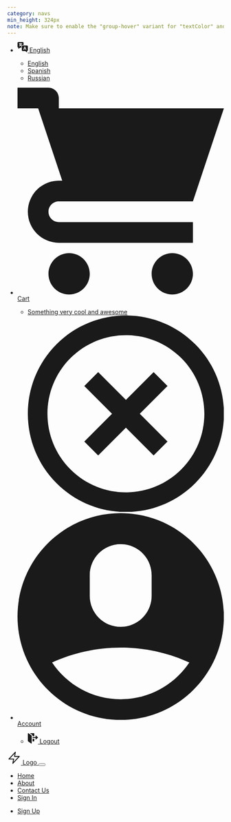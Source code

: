 ```yaml
---
category: navs
min_height: 324px
note: Make sure to enable the "group-hover" variant for "textColor" and "visibility".
---
```


<nav>
  <div class="flex justify-between relative border-b text-xs z-20">
    <div class="container mx-auto flex justify-between text-gray-700 py-3 px-8">
      <ul class="flex">
        <li class="relative group">
          <a href="#" class="group-hover:text-{primary}-700 flex items-center">
            <svg class="w-4 h-4 md:mr-2 text-gray-600 group-hover:text-{primary}-700" xmlns="http://www.w3.org/2000/svg" width="24" height="24" viewBox="0 0 24 24">
              <g fill="currentColor">
                <path d="M17,11.94q-.16.626-.922,3.091h1.86q-.719-2.309-.808-2.612C17.072,12.218,17.028,12.058,17,11.94Z" fill="currentColor"></path>
                <path d="M22,8H12a2,2,0,0,0-2,2v9a2,2,0,0,0,2,2h6l4,3V21a2,2,0,0,0,2-2V10A2,2,0,0,0,22,8ZM18.819,18,18.3,16.3H15.7L15.181,18H13.55l2.52-7.168h1.85L20.45,18Z" fill="currentColor"></path>
                <path d="M12,0H2A2,2,0,0,0,0,2v9a2,2,0,0,0,2,2v3l4-3H9V10a2.828,2.828,0,0,1,.04-.393A9.23,9.23,0,0,1,7.056,8.529,10.268,10.268,0,0,1,3.874,10a4.633,4.633,0,0,0-.768-1.415A8.7,8.7,0,0,0,5.944,7.537,7,7,0,0,1,4.913,6.074a7.077,7.077,0,0,1-.552-1.367c-.471,0-.743.016-1.143.048V3.308a9.853,9.853,0,0,0,1.159.056H6.145v-.48a2.482,2.482,0,0,0-.048-.5H7.7a2.445,2.445,0,0,0-.048.487v.488h1.9a9.774,9.774,0,0,0,1.159-.056V4.755c-.352-.032-.664-.048-1.135-.048A6.278,6.278,0,0,1,9.039,6.25a5.924,5.924,0,0,1-.888,1.3A6.958,6.958,0,0,0,9.617,8.2,2.987,2.987,0,0,1,12,7h2V2A2,2,0,0,0,12,0Z"></path>
                <path d="M7.016,6.642a4.51,4.51,0,0,0,1-1.935H5.9A4.562,4.562,0,0,0,7.016,6.642Z"></path>
              </g>
            </svg>
            <span class="hidden md:inline-block">English</span>
          </a>
          <div class="w-32 left-0 items-center absolute invisible group-hover:visible pt-4">
            <ul class="shadow rounded bg-white px-4 py-2">
              <li>
                <a href="#" class="text-xs w-full inline-block py-1 font-semibold text-{primary}-700 flex items-center">
                  English
                </a>
              </li>
              <li>
                <a href="#" class="text-xs w-full inline-block py-1 hover:text-{primary}-700 flex items-center">
                  Spanish
                </a>
              </li>
              <li>
                <a href="#" class="text-xs w-full inline-block py-1 hover:text-{primary}-700 flex items-center">
                  Russian
                </a>
              </li>
            </ul>
          </div>
        </li>
      </ul>
      <ul class="flex">
        <li class="relative group mr-5">
          <a href="#" class="hover:text-{primary}-700 group-hover:text-{primary}-700 flex items-center">
            <svg class="w-4 h-4 md:mr-2 text-gray-600 group-hover:text-{primary}-700" viewBox="0 0 20 20" version="1.1" xmlns="http://www.w3.org/2000/svg" xmlns:xlink="http://www.w3.org/1999/xlink">
              <g stroke="none" stroke-width="1" fill="currentColor" fill-rule="evenodd">
                <path d="M3,5 L4.33333333,9 L4,9 C2.34314575,9 1,10.3431458 1,12 C1,13.6568542 2.34314575,15 4,15 L17,15 L17,13 L4.00684547,13 C3.45078007,13 3,12.5561352 3,12 C3,11.4477153 3.44748943,11 3.99850233,11 L10.5,11 L17,11 L20,2 L4,2 L4,0.997030139 C4,0.453036308 3.54809015,0 2.9906311,0 L0,0 L0,2 L2,2 L3,5 Z M5,20 C6.1045695,20 7,19.1045695 7,18 C7,16.8954305 6.1045695,16 5,16 C3.8954305,16 3,16.8954305 3,18 C3,19.1045695 3.8954305,20 5,20 Z M15,20 C16.1045695,20 17,19.1045695 17,18 C17,16.8954305 16.1045695,16 15,16 C13.8954305,16 13,16.8954305 13,18 C13,19.1045695 13.8954305,20 15,20 Z" id="Combined-Shape"></path>
              </g>
            </svg>
            <span class="hidden md:inline-block">Cart</span>
          </a>
          <div class="w-48 md:w-64 right-0 items-center absolute invisible group-hover:visible pt-4">
            <ul class="shadow rounded bg-white px-4 py-2">
              <li class="flex items-center justify-between py-1 px-1">
                <a href="#" class="text-xs w-full flex items-center hover:text-{primary}-700">
                  <span class="w-5 h-5 bg-center bg-cover rounded-full bg-gray-300 mr-2"></span>
                  <span class="inline-block truncate w-24 md:w-40">Something very cool and awesome</span>
                </a>
                <a href="#" class="text-gray-600 hover:text-{primary}-700">
                  <svg class="w-4 h-4" viewBox="0 0 20 20" version="1.1" xmlns="http://www.w3.org/2000/svg" xmlns:xlink="http://www.w3.org/1999/xlink">
                    <g stroke="none" stroke-width="1" fill="currentColor" fill-rule="evenodd">
                      <path d="M11.4142136,10 L14.2426407,7.17157288 L12.8284271,5.75735931 L10,8.58578644 L7.17157288,5.75735931 L5.75735931,7.17157288 L8.58578644,10 L5.75735931,12.8284271 L7.17157288,14.2426407 L10,11.4142136 L12.8284271,14.2426407 L14.2426407,12.8284271 L11.4142136,10 L11.4142136,10 Z M2.92893219,17.0710678 C6.83417511,20.9763107 13.1658249,20.9763107 17.0710678,17.0710678 C20.9763107,13.1658249 20.9763107,6.83417511 17.0710678,2.92893219 C13.1658249,-0.976310729 6.83417511,-0.976310729 2.92893219,2.92893219 C-0.976310729,6.83417511 -0.976310729,13.1658249 2.92893219,17.0710678 L2.92893219,17.0710678 Z M4.34314575,15.6568542 C7.46734008,18.7810486 12.5326599,18.7810486 15.6568542,15.6568542 C18.7810486,12.5326599 18.7810486,7.46734008 15.6568542,4.34314575 C12.5326599,1.21895142 7.46734008,1.21895142 4.34314575,4.34314575 C1.21895142,7.46734008 1.21895142,12.5326599 4.34314575,15.6568542 L4.34314575,15.6568542 Z" id="Combined-Shape-Copy"></path>
                    </g>
                  </svg>
                </a>
              </li>
            </ul>
          </div>
        </li>
        <li class="relative group">
          <a href="#" class="group-hover:text-{primary}-700 flex items-center">
            <svg class="w-4 h-4 md:mr-2 text-gray-600 group-hover:text-{primary}-700" viewBox="0 0 20 20" version="1.1" xmlns="http://www.w3.org/2000/svg" xmlns:xlink="http://www.w3.org/1999/xlink">
              <g stroke="none" stroke-width="1" fill="currentColor" fill-rule="evenodd">
                <path d="M10,20 C15.5228475,20 20,15.5228475 20,10 C20,4.4771525 15.5228475,0 10,0 C4.4771525,0 0,4.4771525 0,10 C0,15.5228475 4.4771525,20 10,20 Z M6.99999861,6.00166547 C6.99999861,4.34389141 8.3465151,3 9.99999722,3 C11.6568507,3 12.9999958,4.33902013 12.9999958,6.00166547 L12.9999958,7.99833453 C12.9999958,9.65610859 11.6534793,11 9.99999722,11 C8.34314374,11 6.99999861,9.66097987 6.99999861,7.99833453 L6.99999861,6.00166547 Z M3.34715433,14.4444439 C5.37306718,13.5169611 7.62616222,13 10,13 C12.3738388,13 14.6269347,13.5169615 16.6528458,14.4444437 C15.2177146,16.5884188 12.7737035,18 10,18 C7.22629656,18 4.78228556,16.5884189 3.34715433,14.4444439 L3.34715433,14.4444439 Z" id="Combined-Shape"></path>				
              </g>
            </svg>
            <span class="hidden md:inline-block">Account</span>
          </a>
          <div class="w-32 right-0 items-center absolute invisible group-hover:visible pt-4">
            <ul class="shadow rounded bg-white px-4 py-2">
              <li>
                <a href="#" class="text-xs w-full inline-block py-1 hover:text-{primary}-700 flex items-center">
                  <svg class="mr-2 w-4 h-4 opacity-75" xmlns="http://www.w3.org/2000/svg" width="24" height="24" viewBox="0 0 24 24">
                    <g fill="currentColor">
                        <path d="M8,24a.988.988,0,0,1-.581-.187l-7-5A1,1,0,0,1,0,18V1A1,1,0,0,1,1,0c.388,0,1.185.624,1.316.718L8.582,5.2A1,1,0,0,1,9,6.016V23a1,1,0,0,1-.542.89A1.019,1.019,0,0,1,8,24Z" fill="currentColor"></path>
                        <path d="M11,13v6h3a1,1,0,0,0,1-1V13Z" fill="currentColor"></path>
                        <path d="M11,6.016V7h4V1a1,1,0,0,0-1-1H4.751l5,3.576A3.013,3.013,0,0,1,11,6.016Z" fill="currentColor"></path>
                        <polygon points="24 10 18 5 18 9 11 9 11 11 18 11 18 15 24 10"></polygon>
                    </g>
                  </svg>
                  Logout
                </a>
              </li>
            </ul>
          </div>
        </li>
      </ul>
    </div>
  </div>

  <div class="container mx-auto py-5 px-8">
    <div class="relative flex justify-between items-center">
      <a href="#" class="flex items-center">
        <svg
          class="text-{primary}-500 mr-2"
          xmlns="http://www.w3.org/2000/svg"
          width="32"
          height="32"
          viewBox="0 0 32 32"
        >
          <g
            stroke-linecap="round"
            stroke-linejoin="round"
            stroke-width="2"
            fill="currentColor"
            stroke="currentColor"
          >
            <polygon
              points="19 3 4 19 15 19 13 29 28 13 17 13 19 3"
              fill="none"
              stroke="currentColor"
              stroke-miterlimit="10"
            />
          </g>
        </svg>
        <span class="text-gray-800 font-bold">Logo</span>
      </a>
      <button
        onclick="this.nextElementSibling.classList.toggle('hidden')"
        class="px-3 py-2 border-2 rounded text-gray-500 border-gray-500 inline-block md:hidden"
      >
        <svg
          class="fill-current h-3 w-3"
          viewBox="0 0 20 20"
          xmlns="http://www.w3.org/2000/svg"
        >
          <title>Menu</title>
          <path stroke-width="1" stroke="currentColor" d="M0 3h20v2H0V3zm0 6h20v2H0V9zm0 6h20v2H0v-2z" />
        </svg>
      </button>
      <div
        class="w-full max-w-xs hidden absolute right-0 top-0 mt-12 font-medium tracking-wide text-sm text-gray-800 bg-white p-5 shadow rounded z-10 md:max-w-full md:ml-12 md:flex md:mt-0 md:relative md:flex-row md:items-center md:bg-transparent md:p-0 md:shadow-none md:rounded-none"
      >
        <ul class="flex flex-col md:flex-row mx-auto">
          <li class="mr-10 mb-3 md:mb-0">
            <a href="#" class="hover:text-{primary}-700">Home</a>
          </li>
          <li class="mr-10 mb-3 md:mb-0">
            <a href="#" class="hover:text-{primary}-700">About</a>
          </li>
          <li class="mr-10 mb-3 md:mb-0">
            <a href="#" class="hover:text-{primary}-700">Contact Us</a>
          </li>
          <li class="mr-10 mb-3 md:mb-0">
            <a href="#" class="hover:text-{primary}-700">Sign In</a>
          </li>
        </ul>
        <ul class="flex md:items-center flex-col md:flex-row">
          <li>
            <a href="#" class="text-white bg-{primary}-500 hover:bg-{primary}-600 px-6 py-2 rounded inline-block font-semibold">
              Sign Up
            </a>
          </li>
        </ul>
      </div>
    </div>
  </div>
</nav>
